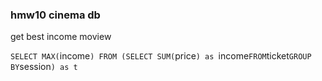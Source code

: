 ### hmw10 cinema db

get best income moview

`SELECT MAX(`income`)
 FROM (SELECT SUM(`price`) as `income` FROM `ticket` GROUP BY `session`) as t`